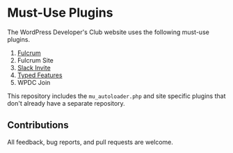 # Must-Use Plugins

The WordPress Developer's Club website uses the following must-use plugins.

1. [Fulcrum](https://github.com/hellofromtonya/Fulcrum)
2. Fulcrum Site
3. [Slack Invite](https://github.com/wpdevelopersclub/Slack-Invite)
4. [Typed Features](https://github.com/wpdevelopersclub/Typed-Features)
5. WPDC Join

This repository includes the `mu_autoloader.php` and site specific plugins that don't already have a separate repository. 

## Contributions

All feedback, bug reports, and pull requests are welcome.